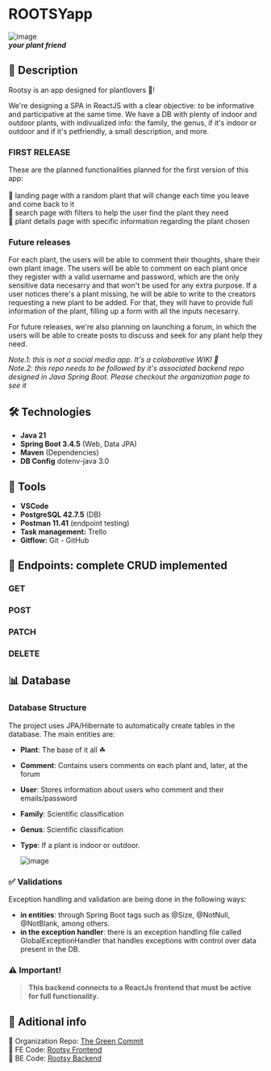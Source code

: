 # ROOTSYapp
![image](https://github.com/user-attachments/assets/e70a08c7-3357-4c66-89a8-b0fc380b9801)
<br>
***your plant friend***

## 📖 Description
Rootsy is an app designed for plantlovers 🌿! 

We're designing a SPA in ReactJS with a clear objective: to be informative and participative at the same time.
We have a DB with plenty of indoor and outdoor plants, with indivualized info: the family, the genus, if it's indoor or outdoor and if it's petfriendly, a small description, and more.

### FIRST RELEASE
These are the planned functionalities planned for the first version of this app: <br>
<br>
  🌱 landing page with a random plant that will change each time you leave and come back to it <br>
  🌱 search page with filters to help the user find the plant they need <br>
  🌱 plant details page with specific information regarding the plant chosen <br>

### Future releases
For each plant, the users will be able to comment their thoughts, share their own plant image.
The users will be able to comment on each plant once they register with a valid username and password, which are the only sensitive data necesarry and that won't be used for any extra purpose.
If a user notices there's a plant missing, he will be able to write to the creators requesting a new plant to be added. For that, they will have to provide full information of the plant, filling up a form with all the inputs necesarry.

For future releases, we're also planning on launching a forum, in which the users will be able to create posts to discuss and seek for any plant help they need.

*Note.1: this is not a social media app. It's a colaborative WIKI 📖* <br>
*Note.2: this repo needs to be followed by it's associated backend repo designed in Java Spring Boot. Please checkout the organization page to see it*

## 🛠️ Technologies
- **Java 21**  
- **Spring Boot 3.4.5** (Web, Data JPA)  
- **Maven** (Dependencies)
- **DB Config** dotenv-java 3.0

## 📌 Tools
- **VSCode**
- **PostgreSQL 42.7.5** (DB)
- **Postman 11.41** (endpoint testing)
- **Task management:** Trello
- **Gitflow:** Git - GitHub

## 📡 Endpoints: complete CRUD implemented
### GET
### POST
### PATCH
### DELETE

## 📊 Database

### Database Structure
The project uses JPA/Hibernate to automatically create tables in the database. The main entities are:

- **Plant**: The base of it all ☘
- **Comment**: Contains users comments on each plant and, later, at the forum
- **User**: Stores information about users who comment and their emails/password
- **Family**: Scientific classification
- **Genus**: Scientific classification
- **Type**: If a plant is indoor or outdoor.

  ![image](https://github.com/user-attachments/assets/949de676-abdc-4baa-875b-bc8e1efb0e15)


### ✅ Validations
Exception handling and validation are being done in the following ways:
- **in entities**: through Spring Boot tags such as @Size, @NotNull, @NotBlank, among others.
- **in the exception handler**: there is an exception handling file called GlobalExceptionHandler that handles exceptions with control over data present in the DB.

### ⚠️ Important!
>**This backend connects to a ReactJs frontend that must be active for full functionality.** <br>


## 🔗 Aditional info
🌲 Organization Repo: [The Green Commit](https://github.com/The-Green-Commit) <br>
🎨 FE Code: [Rootsy Frontend](https://github.com/The-Green-Commit/Rootsy_FE) <br>
📂 BE Code: [Rootsy Backend](https://github.com/craft-coders-llc/commit-me-BE)
